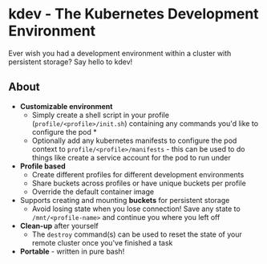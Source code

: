# kdev - The Kubernetes Development Environment

Ever wish you had a development environment within a cluster with persistent storage? Say hello to kdev!

## About

* **Customizable environment**
    * Simply create a shell script in your profile (`profile/<profile>/init.sh`) containing any commands you'd like to configure the pod *
    * Optionally add any kubernetes manifests to configure the pod context to `profile/<profile>/manifests` - this can be used to do things like create a service account for the pod to run under
* **Profile based**
    * Create different profiles for different development environments
    * Share buckets across profiles or have unique buckets per profile
    * Override the default container image
* Supports creating and mounting **buckets** for persistent storage
    * Avoid losing state when you lose connection! Save any state to `/mnt/<profile-name>` and continue you where you left off
* **Clean-up** after yourself
    * The `destroy` command(s) can be used to reset the state of your remote cluster once you've finished a task
* **Portable** - written in pure bash!
